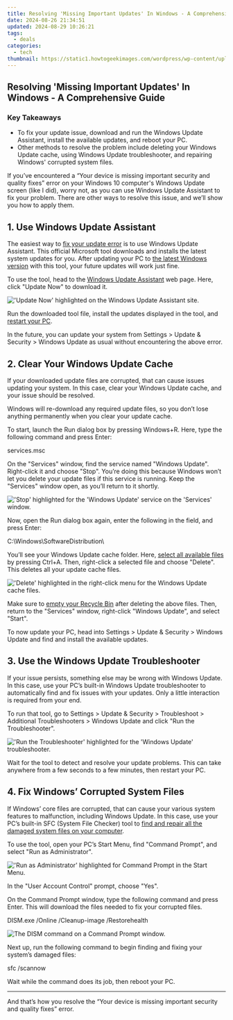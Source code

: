 ```yaml
---
title: Resolving 'Missing Important Updates' In Windows - A Comprehensive Guide
date: 2024-08-26 21:34:51
updated: 2024-08-29 10:26:21
tags:
  - deals
categories:
  - tech
thumbnail: https://static1.howtogeekimages.com/wordpress/wp-content/uploads/2023/10/52781717773_9047e3b38a_o.jpg
---
```


## Resolving 'Missing Important Updates' In Windows - A Comprehensive Guide

### Key Takeaways

* To fix your update issue, download and run the Windows Update Assistant, install the available updates, and reboot your PC.
* Other methods to resolve the problem include deleting your Windows Update cache, using Windows Update troubleshooter, and repairing Windows' corrupted system files.

 If you’ve encountered a “Your device is missing important security and quality fixes” error on your Windows 10 computer's Windows Update screen (like I did), worry not, as you can use Windows Update Assistant to fix your problem. There are other ways to resolve this issue, and we’ll show you how to apply them.

##  1\. Use Windows Update Assistant

 The easiest way to [fix your update error](https://extra-guidance.techidaily.com/2024-approved-smoothing-out-the-rough-edges-in-photo-booth-videos/) is to use Windows Update Assistant. This official Microsoft tool downloads and installs the latest system updates for you. After updating your PC to [the latest Windows version](https://extra-tips.techidaily.com/innovative-ai-tools-to-spark-your-podcast-written-name/) with this tool, your future updates will work just fine.

 To use the tool, head to the [Windows Update Assistant](https://www.microsoft.com/en-us/software-download/windows10) web page. Here, click "Update Now" to download it.

!['Update Now' highlighted on the Windows Update Assistant site.](https://static1.howtogeekimages.com/wordpress/wp-content/uploads/2023/11/1-download-windows-update-assistant.jpg) 

 Run the downloaded tool file, install the updates displayed in the tool, and [restart your PC](https://article-posts.techidaily.com/comparing-the-creme-de-la-creme-gopro-hero5-black-to-hero4-silver-for-2024/).

 In the future, you can update your system from Settings > Update & Security > Windows Update as usual without encountering the above error.

##  2\. Clear Your Windows Update Cache

 If your downloaded update files are corrupted, that can cause issues updating your system. In this case, clear your Windows Update cache, and your issue should be resolved.

 Windows will re-download any required update files, so you don’t lose anything permanently when you clear your update cache.

 To start, launch the Run dialog box by pressing Windows+R. Here, type the following command and press Enter:

services.msc

 On the "Services" window, find the service named "Windows Update". Right-click it and choose "Stop". You’re doing this because Windows won’t let you delete your update files if this service is running. Keep the "Services" window open, as you’ll return to it shortly.

!['Stop' highlighted for the 'Windows Update' service on the 'Services' window.](https://static1.howtogeekimages.com/wordpress/wp-content/uploads/2023/11/2-stop-windows-update-service.jpg) 

 Now, open the Run dialog box again, enter the following in the field, and press Enter:

C:\Windows\SoftwareDistribution\

 You’ll see your Windows Update cache folder. Here, [select all available files](https://on-screen-recording.techidaily.com/updated-effective-strategies-to-capture-and-save-google-voice-dialogues-for-2024/) by pressing Ctrl+A. Then, right-click a selected file and choose "Delete". This deletes all your update cache files.

!['Delete' highlighted in the right-click menu for the Windows Update cache files.](https://static1.howtogeekimages.com/wordpress/wp-content/uploads/2023/11/3-delete-windows-update-cache.jpg) 

 Make sure to [empty your Recycle Bin](https://youtube-webster.techidaily.com/n-2024-effortless-guide-to-designing-youtube-follow-links/) after deleting the above files. Then, return to the "Services" window, right-click "Windows Update", and select "Start".

 To now update your PC, head into Settings > Update & Security > Windows Update and find and install the available updates.

##  3\. Use the Windows Update Troubleshooter

 If your issue persists, something else may be wrong with Windows Update. In this case, use your PC’s built-in Windows Update troubleshooter to automatically find and fix issues with your updates. Only a little interaction is required from your end.

 To run that tool, go to Settings > Update & Security > Troubleshoot > Additional Troubleshooters > Windows Update and click "Run the Troubleshooter".

!['Run the Troubleshooter' highlighted for the 'Windows Update' troubleshooter.](https://static1.howtogeekimages.com/wordpress/wp-content/uploads/2023/11/4-launch-windows-update-troubleshooter.jpg) 

 Wait for the tool to detect and resolve your update problems. This can take anywhere from a few seconds to a few minutes, then restart your PC.

##  4\. Fix Windows’ Corrupted System Files

 If Windows’ core files are corrupted, that can cause your various system features to malfunction, including Windows Update. In this case, use your PC’s built-in SFC (System File Checker) tool to [find and repair all the damaged system files on your computer](https://some-guidance.techidaily.com/twirl-forge-instruments-for-2024/).

 To use the tool, open your PC’s Start Menu, find "Command Prompt", and select "Run as Administrator".

!['Run as Administrator' highlighted for Command Prompt in the Start Menu.](https://static1.howtogeekimages.com/wordpress/wp-content/uploads/2023/11/5-open-cmd-as-admin.jpg) 

 In the "User Account Control" prompt, choose "Yes".

 On the Command Prompt window, type the following command and press Enter. This will download the files needed to fix your corrupted files.

DISM.exe /Online /Cleanup-image /Restorehealth

![The DISM command on a Command Prompt window.](https://static1.howtogeekimages.com/wordpress/wp-content/uploads/2023/11/6-run-dism-command-windows.jpg) 

 Next up, run the following command to begin finding and fixing your system’s damaged files:

sfc /scannow

 Wait while the command does its job, then reboot your PC.

---

 And that’s how you resolve the “Your device is missing important security and quality fixes” error.

<ins class="adsbygoogle"
     style="display:block"
     data-ad-format="autorelaxed"
     data-ad-client="ca-pub-7571918770474297"
     data-ad-slot="1223367746"></ins>



<ins class="adsbygoogle"
     style="display:block"
     data-ad-client="ca-pub-7571918770474297"
     data-ad-slot="8358498916"
     data-ad-format="auto"
     data-full-width-responsive="true"></ins>
